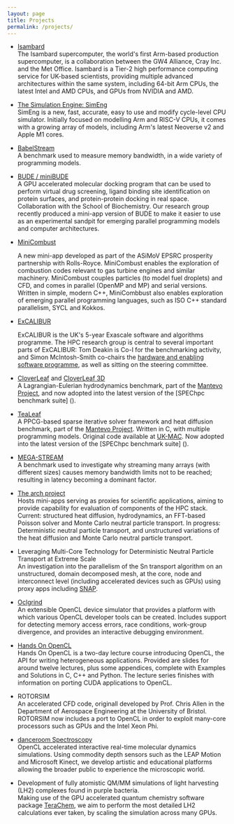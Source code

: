 ```yaml
---
layout: page
title: Projects
permalink: /projects/
---
```


- [Isambard](http://gw4.ac.uk/isambard/)  
  The Isambard supercomputer, the world's first Arm-based production supercomputer, is a collaboration between the GW4 Alliance, Cray Inc. and the Met Office. Isambard is a Tier-2 high performance computing service for UK-based scientists, providing multiple advanced architectures within the same system, including 64-bit Arm CPUs, the latest Intel and AMD CPUs, and GPUs from NVIDIA and AMD.

- [The Simulation Engine: SimEng](https://uob-hpc.github.io/SimEng/)  
  SimEng is a new, fast, accurate, easy to use and modify cycle-level CPU simulator. Initially focused on modelling Arm and RISC-V CPUs, it comes with a growing array of models, including Arm's latest Neoverse v2 and Apple M1 cores.

- [BabelStream](https://github.com/UoB-HPC/miniBUDE)  
  A benchmark used to measure memory bandwidth, in a wide variety of programming models.

- [BUDE / miniBUDE](http://www.bris.ac.uk/biochemistry/research/bude)  
  A GPU accelerated molecular docking program that can be used to perform virtual drug screening, ligand binding site identification on protein surfaces, and protein-protein docking in real space. Collaboration with the School of Biochemistry. Our research group recently produced a mini-app version of BUDE to make it easier to use as an experimental sandpit for emerging parallel programming models and computer architectures.

- [MiniCombust](https://github.com/UoB-HPC/minicombust)

  A new mini-app developed as part of the ASiMoV EPSRC prosperity partnership with Rolls-Royce. MiniCombust enables the exploration of combustion codes relevant to gas turbine engines and similar machinery. MiniCombust couples particles (to model fuel droplets) and CFD, and comes in parallel (OpenMP and MP) and serial versions. Written in simple, modern C++, MiniCombbust also enables exploration of emerging parallel programming languages, such as ISO C++ standard parallelism, SYCL and Kokkos. 

- [ExCALIBUR](https://excalibur.ac.uk)

  ExCALIBUR is the UK's 5-year Exascale software and algorithms programme. The HPC research group is central to several important parts of ExCALIBUR: Tom Deakin is Co-I for the benchmarking activity, and Simon McIntosh-Smith co-chairs the [hardware and enabling software programme](https://excalibur.ac.uk/themes/hardware-and-enabling-software/), as well as sitting on the steering committee.

- [CloverLeaf](http://uk-mac.github.io/CloverLeaf/) and [CloverLeaf 3D](http://uk-mac.github.io/CloverLeaf3D/)  
  A Lagrangian-Eulerian hydrodynamics benchmark, part of the [Mantevo Project](https://mantevo.org/), and now adopted into the latest version of the [SPEChpc benchmark suite] ().

- [TeaLeaf](https://github.com/UoB-HPC/TeaLeaf)  
  A PPCG-based sparse iterative solver framework and heat diffusion benchmark, part of the [Mantevo Project](https://mantevo.org/). Written in C, with multiple programming models. Original code available at [UK-MAC](http://uk-mac.github.io/TeaLeaf/). Now adopted into the latest version of the [SPEChpc benchmark suite] ().

- [MEGA-STREAM](http://github.com/uk-mac/mega-stream)  
  A benchmark used to investigate why streaming many arrays (with different sizes) causes memory bandwidth limits not to be reached; resulting in latency becoming a dominant factor.

- [The arch project](https://github.com/uob-hpc/arch/)  
  Hosts mini-apps serving as proxies for scientific applications, aiming to provide capability for evaluation of components of the HPC stack. Current: structured heat diffusion, hydrodynamics, an FFT-based Poisson solver and Monte Carlo neutral particle transport. In progress: Deterministic neutral particle transport, and unstructured variations of the heat diffusion and Monte Carlo neutral particle transport.

- Leveraging Multi-Core Technology for Deterministic Neutral Particle Transport at Extreme Scale  
  An investigation into the parallelism of the Sn transport algorithm on an unstructured, domain decomposed mesh, at the core, node and interconnect level (including accelerated devices such as GPUs) using proxy apps including [SNAP](http://www.lanl.gov/projects/feynman-center/technologies/software/snap-sn.php).

- [Oclgrind](https://github.com/jrprice/Oclgrind)  
  An extensible OpenCL device simulator that provides a platform with which various OpenCL developer tools can be created. Includes support for detecting memory access errors, race conditions, work-group divergence, and provides an interactive debugging environment.

- [Hands On OpenCL](http://handsonopencl.github.io/)  
  Hands On OpenCL is a two-day lecture course introducing OpenCL, the API for writing heterogeneous applications. Provided are slides for around twelve lectures, plus some appendices, complete with Examples and Solutions in C, C++ and Python. The lecture series finishes with information on porting CUDA applications to OpenCL.

- ROTORSIM  
  An accelerated CFD code, originall developed by Prof. Chris Allen in the Department of Aerospace Engineering at the University of Bristol. ROTORSIM now includes a port to OpenCL in order to exploit many-core processors such as GPUs and the Intel Xeon Phi.

- [danceroom Spectroscopy](http://danceroom-spec.com/)  
  OpenCL accelerated interactive real-time molecular dynamics simulations. Using commodity depth sensors such as the LEAP Motion and Microsoft Kinect, we develop artistic and educational platforms allowing the broader public to experience the microscopic world. 

- Development of fully atomistic QM/MM simulations of light harvesting (LH2) complexes found in purple bacteria.  
  Making use of the GPU accelerated quantum chemistry software package [TeraChem](http://www.petachem.com/products.html), we aim to perform the most detailed LH2 calculations ever taken, by scaling the simulation across many GPUs.


